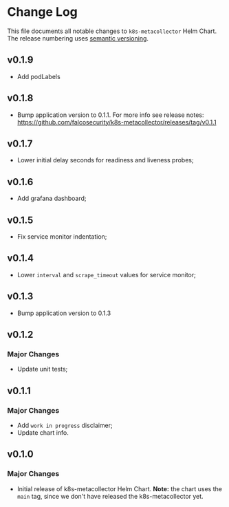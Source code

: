 
# Change Log

This file documents all notable changes to `k8s-metacollector` Helm Chart. The release
numbering uses [semantic versioning](http://semver.org).

## v0.1.9

* Add podLabels

## v0.1.8

* Bump application version to 0.1.1. For more info see release notes: https://github.com/falcosecurity/k8s-metacollector/releases/tag/v0.1.1

## v0.1.7

* Lower initial delay seconds for readiness and liveness probes;

## v0.1.6

* Add grafana dashboard;

## v0.1.5

*  Fix service monitor indentation;

## v0.1.4

*  Lower `interval` and `scrape_timeout` values for service monitor;

## v0.1.3

* Bump application version to 0.1.3

## v0.1.2

### Major Changes

* Update unit tests;

## v0.1.1

### Major Changes

* Add `work in progress` disclaimer;
* Update chart info.

## v0.1.0

### Major Changes

* Initial release of k8s-metacollector Helm Chart. **Note:** the chart uses the `main` tag, since we don't have released the k8s-metacollector yet.
